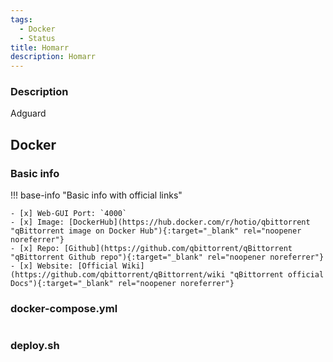 ```yaml
---
tags:
  - Docker
  - Status
title: Homarr
description: Homarr
---
```

### Description

Adguard

## Docker

### Basic info

!!! base-info "Basic info with official links"

    - [x] Web-GUI Port: `4000`
    - [x] Image: [DockerHub](https://hub.docker.com/r/hotio/qbittorrent "qBittorrent image on Docker Hub"){:target="_blank" rel="noopener noreferrer"}
    - [x] Repo: [Github](https://github.com/qbittorrent/qBittorrent "qBittorrent Github repo"){:target="_blank" rel="noopener noreferrer"}
    - [x] Website: [Official Wiki](https://github.com/qbittorrent/qBittorrent/wiki "qBittorrent official Docs"){:target="_blank" rel="noopener noreferrer"}

### docker-compose.yml

```yaml

```

### deploy.sh

```bash

```
